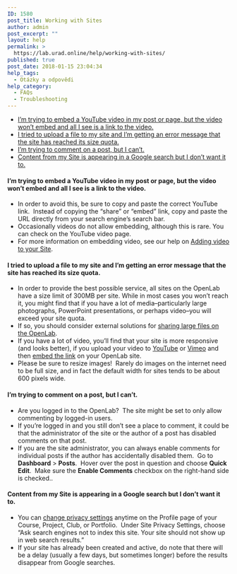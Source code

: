 ```yaml
---
ID: 1580
post_title: Working with Sites
author: admin
post_excerpt: ""
layout: help
permalink: >
  https://lab.urad.online/help/working-with-sites/
published: true
post_date: 2018-01-15 23:04:34
help_tags:
  - Otázky a odpovědi
help_category:
  - FAQs
  - Troubleshooting
---
```

<ul>
 	<li><a href="https://lab.urad.online/help/working-with-sites/#videoembed">I’m trying to embed a YouTube video in my post or page, but the video won’t embed and all I see is a link to the video.</a></li>
 	<li><a href="https://lab.urad.online/help/working-with-sites/#quota">I tried to upload a file to my site and I’m getting an error message that the site has reached its size quota.</a></li>
 	<li><a href="https://lab.urad.online/help/working-with-sites/#comment">I’m trying to comment on a post, but I can’t.</a></li>
 	<li><a href="https://lab.urad.online/help/working-with-sites/#google">Content from my Site is appearing in a Google search but I don’t want it to.</a><a name="videoembed"></a></li>
</ul>
<h4>I’m trying to embed a YouTube video in my post or page, but the video won’t embed and all I see is a link to the video.</h4>
<ul>
 	<li>In order to avoid this, be sure to copy and paste the correct YouTube link.  Instead of copying the “share” or “embed” link, copy and paste the URL directly from your search engine’s search bar.</li>
 	<li>Occasionally videos do not allow embedding, although this is rare. You can check on the YouTube video page.</li>
 	<li>For more information on embedding video, see our help on <a href="https://lab.urad.online/help/adding-video-to-your-site/">Adding video to your Site</a>.<a name="quota"></a></li>
</ul>
<h4>I tried to upload a file to my site and I’m getting an error message that the site has reached its size quota.</h4>
<ul>
 	<li>In order to provide the best possible service, all sites on the OpenLab have a size limit of 300MB per site. While in most cases you won’t reach it, you might find that if you have a lot of media–particularly large photographs, PowerPoint presentations, or perhaps video–you will exceed your site quota.</li>
 	<li>If so, you should consider external solutions for <a href="https://lab.urad.online/help/sharing-large-files-on-the-openlab/">sharing large files on the OpenLab</a>.</li>
 	<li>If you have a lot of video, you’ll find that your site is more responsive (and looks better), if you upload your video to <a href="https://www.youtube.com/" target="_blank" rel="noopener">YouTube</a> or <a href="https://vimeo.com/" target="_blank" rel="noopener">Vimeo</a> and then <a href="https://lab.urad.online/help/adding-video-to-your-site/">embed the link</a> on your OpenLab site.</li>
 	<li>Please be sure to resize images!  Rarely do images on the internet need to be full size, and in fact the default width for sites tends to be about 600 pixels wide.<a name="comment"></a></li>
</ul>
<h4>I’m trying to comment on a post, but I can’t.</h4>
<ul>
 	<li>Are you logged in to the OpenLab?  The site might be set to only allow commenting by logged-in users.</li>
 	<li>If you’re logged in and you still don’t see a place to comment, it could be that the administrator of the site or the author of a post has disabled comments on that post.</li>
 	<li>If you are the site administrator, you can always enable comments for individual posts if the author has accidentally disabled them.  Go to <strong>Dashboard</strong> &gt; <strong>Posts</strong>.  Hover over the post in question and choose <strong>Quick Edit</strong>.  Make sure the <strong>Enable Comments</strong> checkbox on the right-hand side is checked..<a name="google"></a></li>
</ul>
<h4>Content from my Site is appearing in a Google search but I don’t want it to.</h4>
<ul>
 	<li>You can <a href="https://lab.urad.online/help/changing-privacy-and-other-settings-for-a-course-project-or-club/">change privacy settings</a> anytime on the Profile page of your Course, Project, Club, or Portfolio.  Under Site Privacy Settings, choose “Ask search engines not to index this site. Your site should not show up in web search results.”</li>
 	<li>If your site has already been created and active, do note that there will be a delay (usually a few days, but sometimes longer) before the results disappear from Google searches.</li>
</ul>
